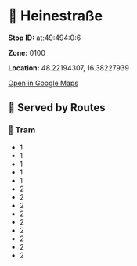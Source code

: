 # 🚉 Heinestraße


**Stop ID:** at:49:494:0:6

**Zone:** 0100

**Location:** 48.22194307, 16.38227939

[Open in Google Maps](https://www.google.com/maps?q=48.22194307,16.38227939)

## 🚆 Served by Routes

### 🚊 Tram
- 1
- 1
- 1
- 1
- 1
- 2
- 2
- 2
- 2
- 2
- 2
- 2
- 2
- 2